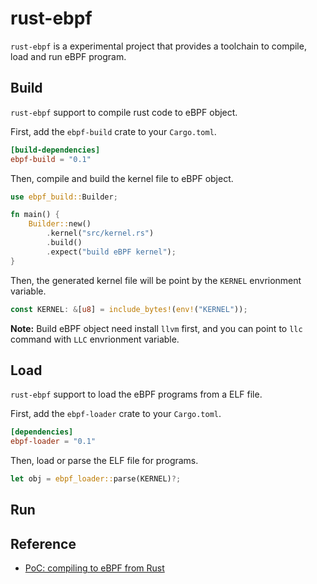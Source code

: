 # rust-ebpf

`rust-ebpf` is a experimental project that provides a toolchain to compile, load and run eBPF program.

## Build

`rust-ebpf` support to compile rust code to eBPF object.

First, add the `ebpf-build` crate to your `Cargo.toml`.

```toml
[build-dependencies]
ebpf-build = "0.1"
```

Then, compile and build the kernel file to eBPF object.

```rust
use ebpf_build::Builder;

fn main() {
    Builder::new()
        .kernel("src/kernel.rs")
        .build()
        .expect("build eBPF kernel");
}
```

Then, the generated kernel file will be point by the `KERNEL` envrionment variable.

```rust
const KERNEL: &[u8] = include_bytes!(env!("KERNEL"));
```

**Note:** Build eBPF object need install `llvm` first, and you can point to `llc` command with `LLC` envrionment variable.

## Load

`rust-ebpf` support to load the eBPF programs from a ELF file.

First, add the `ebpf-loader` crate to your `Cargo.toml`.

```toml
[dependencies]
ebpf-loader = "0.1"
```

Then, load or parse the ELF file for programs.

```rust
let obj = ebpf_loader::parse(KERNEL)?;
```

## Run

## Reference

* [PoC: compiling to eBPF from Rust](http://unhandledexpression.com/general/rust/2018/02/02/poc-compiling-to-ebpf-from-rust.html)
